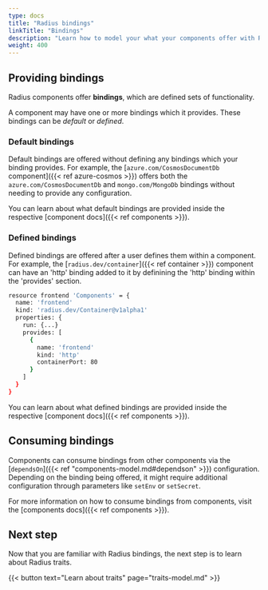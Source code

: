 ```yaml
---
type: docs
title: "Radius bindings"
linkTitle: "Bindings"
description: "Learn how to model your what your components offer with Radius bindings."
weight: 400
---
```


## Providing bindings

Radius components offer **bindings**, which are defined sets of functionality.

A component may have one or more bindings which it provides. These bindings can be *default* or *defined*.

### Default bindings

Default bindings are offered without defining any bindings which your binding provides. For example, the [`azure.com/CosmosDocumentDb` component]({{< ref azure-cosmos >}}) offers both the `azure.com/CosmosDocumentDb` and `mongo.com/MongoDb` bindings without needing to provide any configuration.

You can learn about what default bindings are provided inside the respective [component docs]({{< ref components >}}).

### Defined bindings

Defined bindings are offered after a user defines them within a component. For example, the [`radius.dev/container`]({{< ref container >}}) component can have an 'http' binding added to it by definining the 'http' binding within the 'provides' section.

```sh
resource frontend 'Components' = {
  name: 'frontend'
  kind: 'radius.dev/Container@v1alpha1'
  properties: {
    run: {...}
    provides: [
      {
        name: 'frontend'
        kind: 'http'
        containerPort: 80
      }
    ]
  }
}
```

You can learn about what defined bindings are provided inside the respective [component docs]({{< ref components >}}).

## Consuming bindings

Components can consume bindings from other components via the [`dependsOn`]({{< ref "components-model.md#dependson" >}}) configuration. Depending on the binding being offered, it might require additional configuration through parameters like `setEnv` or `setSecret`.

For more information on how to consume bindings from components, visit the [components docs]({{< ref components >}}).

## Next step

Now that you are familiar with Radius bindings, the next step is to learn about Radius traits.

{{< button text="Learn about traits" page="traits-model.md" >}}
